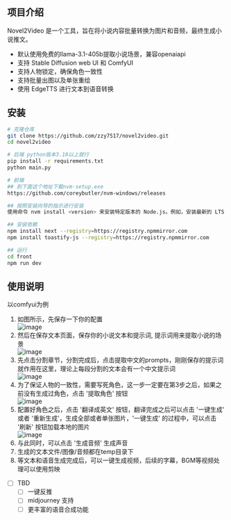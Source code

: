 ## 项目介绍

Novel2Video 是一个工具，旨在将小说内容批量转换为图片和音频，最终生成小说推文。

- 默认使用免费的llama-3.1-405b提取小说场景，兼容openaiapi
- 支持 Stable Diffusion web UI 和 ComfyUI
- 支持人物锁定，确保角色一致性
- 支持批量出图以及单张重绘
- 使用 EdgeTTS 进行文本到语音转换

## 安装

```bash
# 克隆仓库
git clone https://github.com/zzy7517/novel2video.git
cd novel2video

# 后端 python版本3.10以上就行
pip install -r requirements.txt
python main.py

# 前端
## 到下面这个地址下载nvm-setup.exe
https://github.com/coreybutler/nvm-windows/releases

## 按照安装向导的指示进行安装
使用命令 nvm install <version> 来安装特定版本的 Node.js。例如，安装最新的 LTS 版本可以使用 nvm install lts

## 安装依赖
npm install next --registry=https://registry.npmmirror.com
npm install toastify-js --registry=https://registry.npmmirror.com

## 运行
cd front
npm run dev
```

## 使用说明
以comfyui为例 <br>
1. 如图所示，先保存一下你的配置 <br>
![image](https://github.com/user-attachments/assets/99b16096-b057-4cb7-91eb-536ab467315d)
2. 然后在保存文本页面，保存你的小说文本和提示词, 提示词用来提取小说的场景 <br>
![image](https://github.com/user-attachments/assets/d5dc1a80-5db4-4e00-b722-1c959fcb32a9)
3. 先点击分割章节，分割完成后，点击提取中文的prompts，刚刚保存的提示词就作用在这里，理论上每段分割的文本会有一个中文提示词 <br>
![image](https://github.com/user-attachments/assets/15b49f2f-4924-4115-8051-a3cc3b2dc1b9)
4. 为了保证人物的一致性，需要写死角色，这一步一定要在第3步之后，如果之前没有生成过角色，点击 '提取角色' 按钮 <br>
![image](https://github.com/user-attachments/assets/d0ecd807-eba1-406f-9f47-ec9ae103ee94)
5. 配置好角色之后，点击 '翻译成英文' 按钮，翻译完成之后可以点击 '一键生成'  或者 '重新生成'，生成全部或者单张图片，'一键生成' 的过程中，可以点击 '刷新' 按钮加载本地的图片  <br>
![image](https://github.com/user-attachments/assets/3974c8b8-0843-4d7f-90f1-ca33014f84b3)
6. 与此同时，可以点击 '生成音频' 生成声音 <br>
7. 生成的文本文件/图像/音频都在temp目录下
8. 等文本和语音生成完成后，可以一键生成视频，后续的字幕，BGM等视频处理可以使用剪映

- [ ] TBD
    - [ ] 一键反推
    - [ ] midjourney 支持
    - [ ] 更丰富的语音合成功能
